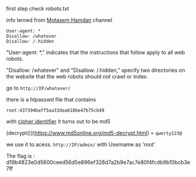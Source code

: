 first step check robots.txt

info lerned from [Motasem Hamdan](https://youtu.be/9b2Uj4cCCPw) channel

```
User-agent: *
Disallow: /whatever
Disallow: /.hidden
```

"User-agent: *," indicates that the instructions that follow apply to all web robots.

"Disallow: /whatever" and "Disallow: /.hidden," specify two directories on the website that the web robots should not crawl or index.


go to `http://IP/whatever/`

there is a htpasswd file that contains

`root:437394baff5aa33daa618be47b75cb49`

with [cipher identifier](https://www.dcode.fr/cipher-identifier) it turns out to be md5

(decrypt()](https://www.md5online.org/md5-decrypt.html) = `qwerty123@`

we use it to acess. `http://IP/admin/` with Username as 'root'

The flag is : d19b4823e0d5600ceed56d5e896ef328d7a2b9e7ac7e80f4fcdb9b10bcb3e7ff



